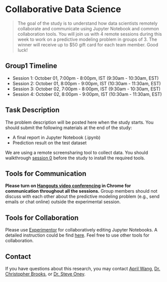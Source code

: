# Collaborative Data Science

> The goal of the study is to understand how data scientists remotely collaborate and communicate using Jupyter Notebook and common collaboration tools. You will join us with 4 remote sessions during this week to work on a predictive modeling problem in groups of 3. The winner will receive up to $50 gift card for each team member. Good luck!

## Group1 Timeline

- Session 1: October 01, 7:00pm - 8:00pm, IST (9:30am - 10:30am, EST)
- Session 2: October 01, 8:00pm - 9:00pm, IST (10:30am - 11:30am, EST) 
- Session 3: October 02, 7:00pm - 8:00pm, IST (9:30am - 10:30am, EST) 
- Session 4: October 02, 8:00pm - 9:00pm, IST (10:30am - 11:30am, EST)

## Task Description
<!-- The problem description will be posted [here](overview.md) when the study starts. You should submit the following materials at the end of the study: -->
The problem description will be posted here when the study starts. You should submit the following materials at the end of the study:

- A final report in Jupyter Notebook (.ipynb)
- Prediction result on the test dataset

We are using a remote screensharing tool to collect data. You should walkthrough [session 0](session0.md) before the study to install the required tools.

## Tools for Communication
**Please turn on [Hangouts video conferencing](meet.google.com/qnp-echv-cdj) in Chrome for communication throughout all the sessions.** Group members should not discuss with each other about the predictive modeling problem (e.g., send emails or chat online) outside the experimental session. 

## Tools for Collaboration
Please use [Experimentor](https://experimentor.mentoracademy.org) for collaboratively editing Jupyter Notebooks. A detailed instruction could be find [here](howto.md). Feel free to use other tools for collaboration.

## Contact

If you have questions about this research, you may contact [April Wang](mailto:aprilww@umich.edu), [Dr. Christopher Brooks](mailto:brooksch@umich.edu),  or [Dr. Steve Oney](mailto:soney@umich.edu).
